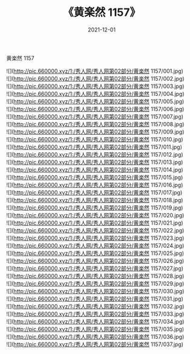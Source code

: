 ﻿---
layout: post
title:  《黄楽然 1157》
date:   2021-12-01
img: http://pic.660000.xyz/1:/秀人网/秀人网第02部分/黄楽然 1157/000.jpg
categories: [美女, 清纯, 唯美]
---

黄楽然 1157

  ![](http://pic.660000.xyz/1:/秀人网/秀人网第02部分/黄楽然 1157/001.jpg) <br> ![](http://pic.660000.xyz/1:/秀人网/秀人网第02部分/黄楽然 1157/002.jpg) <br> ![](http://pic.660000.xyz/1:/秀人网/秀人网第02部分/黄楽然 1157/003.jpg) <br> ![](http://pic.660000.xyz/1:/秀人网/秀人网第02部分/黄楽然 1157/004.jpg) <br> ![](http://pic.660000.xyz/1:/秀人网/秀人网第02部分/黄楽然 1157/005.jpg) <br> ![](http://pic.660000.xyz/1:/秀人网/秀人网第02部分/黄楽然 1157/006.jpg) <br> ![](http://pic.660000.xyz/1:/秀人网/秀人网第02部分/黄楽然 1157/007.jpg) <br> ![](http://pic.660000.xyz/1:/秀人网/秀人网第02部分/黄楽然 1157/008.jpg) <br> ![](http://pic.660000.xyz/1:/秀人网/秀人网第02部分/黄楽然 1157/009.jpg) <br> ![](http://pic.660000.xyz/1:/秀人网/秀人网第02部分/黄楽然 1157/010.jpg) <br> ![](http://pic.660000.xyz/1:/秀人网/秀人网第02部分/黄楽然 1157/011.jpg) <br> ![](http://pic.660000.xyz/1:/秀人网/秀人网第02部分/黄楽然 1157/012.jpg) <br> ![](http://pic.660000.xyz/1:/秀人网/秀人网第02部分/黄楽然 1157/013.jpg) <br> ![](http://pic.660000.xyz/1:/秀人网/秀人网第02部分/黄楽然 1157/014.jpg) <br> ![](http://pic.660000.xyz/1:/秀人网/秀人网第02部分/黄楽然 1157/015.jpg) <br> ![](http://pic.660000.xyz/1:/秀人网/秀人网第02部分/黄楽然 1157/016.jpg) <br> ![](http://pic.660000.xyz/1:/秀人网/秀人网第02部分/黄楽然 1157/017.jpg) <br> ![](http://pic.660000.xyz/1:/秀人网/秀人网第02部分/黄楽然 1157/018.jpg) <br> ![](http://pic.660000.xyz/1:/秀人网/秀人网第02部分/黄楽然 1157/019.jpg) <br> ![](http://pic.660000.xyz/1:/秀人网/秀人网第02部分/黄楽然 1157/020.jpg) <br> ![](http://pic.660000.xyz/1:/秀人网/秀人网第02部分/黄楽然 1157/021.jpg) <br> ![](http://pic.660000.xyz/1:/秀人网/秀人网第02部分/黄楽然 1157/022.jpg) <br> ![](http://pic.660000.xyz/1:/秀人网/秀人网第02部分/黄楽然 1157/023.jpg) <br> ![](http://pic.660000.xyz/1:/秀人网/秀人网第02部分/黄楽然 1157/024.jpg) <br> ![](http://pic.660000.xyz/1:/秀人网/秀人网第02部分/黄楽然 1157/025.jpg) <br> ![](http://pic.660000.xyz/1:/秀人网/秀人网第02部分/黄楽然 1157/026.jpg) <br> ![](http://pic.660000.xyz/1:/秀人网/秀人网第02部分/黄楽然 1157/027.jpg) <br> ![](http://pic.660000.xyz/1:/秀人网/秀人网第02部分/黄楽然 1157/028.jpg) <br> ![](http://pic.660000.xyz/1:/秀人网/秀人网第02部分/黄楽然 1157/029.jpg) <br> ![](http://pic.660000.xyz/1:/秀人网/秀人网第02部分/黄楽然 1157/030.jpg) <br> ![](http://pic.660000.xyz/1:/秀人网/秀人网第02部分/黄楽然 1157/031.jpg) <br> ![](http://pic.660000.xyz/1:/秀人网/秀人网第02部分/黄楽然 1157/032.jpg) <br> ![](http://pic.660000.xyz/1:/秀人网/秀人网第02部分/黄楽然 1157/033.jpg) <br> ![](http://pic.660000.xyz/1:/秀人网/秀人网第02部分/黄楽然 1157/034.jpg) <br> ![](http://pic.660000.xyz/1:/秀人网/秀人网第02部分/黄楽然 1157/035.jpg) <br> ![](http://pic.660000.xyz/1:/秀人网/秀人网第02部分/黄楽然 1157/036.jpg) <br> ![](http://pic.660000.xyz/1:/秀人网/秀人网第02部分/黄楽然 1157/037.jpg) <br>